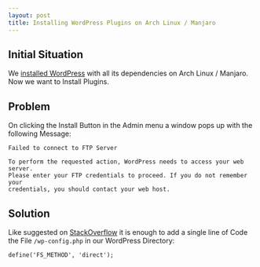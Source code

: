 ```yaml
---
layout: post
title: Installing WordPress Plugins on Arch Linux / Manjaro
---
```


## Initial Situation
We [installed WordPress](/installing-wordpress-on-arch-manjaro/) 
with all its dependencies on Arch Linux / Manjaro.
Now we want to Install Plugins.


## Problem
On clicking the Install Button in the Admin menu a window pops up with the following Message:

    Failed to connect to FTP Server
    
    To perform the requested action, WordPress needs to access your web server. 
    Please enter your FTP credentials to proceed. If you do not remember your 
    credentials, you should contact your web host.

## Solution
Like suggested on [StackOverflow](https://stackoverflow.com/questions/21316282/wordpress-plugin-installation-failed-to-connect-to-ftp-server-safest-solutio) 
it is enough to add a single line of Code the File `/wp-config.php` in our WordPress Directory:

    define('FS_METHOD', 'direct');